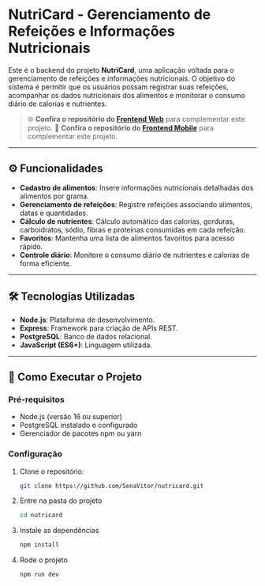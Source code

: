 # NutriCard - Gerenciamento de Refeições e Informações Nutricionais

Este é o backend do projeto **NutriCard**, uma aplicação voltada para o gerenciamento de refeições e informações nutricionais. O objetivo do sistema é permitir que os usuários possam registrar suas refeições, acompanhar os dados nutricionais dos alimentos e monitorar o consumo diário de calorias e nutrientes.

> 🌐 **Confira o repositório do [Frontend Web](https://github.com/lucasMunizt/estagio-2)** para complementar este projeto.
> 📱 **Confira o repositório do [Frontend Mobile](https://github.com/lucasMunizt/MeuApp)** para complementar este projeto.

---

## ⚙️ Funcionalidades

- **Cadastro de alimentos**: Insere informações nutricionais detalhadas dos alimentos por grama.
- **Gerenciamento de refeições**: Registre refeições associando alimentos, datas e quantidades.
- **Cálculo de nutrientes**: Cálculo automático das calorias, gorduras, carboidratos, sódio, fibras e proteínas consumidas em cada refeição.
- **Favoritos**: Mantenha uma lista de alimentos favoritos para acesso rápido.
- **Controle diário**: Monitore o consumo diário de nutrientes e calorias de forma eficiente.

---

## 🛠️ Tecnologias Utilizadas

- **Node.js**: Plataforma de desenvolvimento.
- **Express**: Framework para criação de APIs REST.
- **PostgreSQL**: Banco de dados relacional.
- **JavaScript (ES6+)**: Linguagem utilizada.
---

## 🚀 Como Executar o Projeto

### Pré-requisitos
- Node.js (versão 16 ou superior)
- PostgreSQL instalado e configurado
- Gerenciador de pacotes npm ou yarn

### Configuração
1. Clone o repositório:
   ```bash
   git clone https://github.com/SenaVitor/nutricard.git

2. Entre na pasta do projeto
   ```bash
   cd nutricard

3. Instale as dependências
   ```bash
   npm install

4. Rode o projeto
   ```bash
   npm run dev
   
